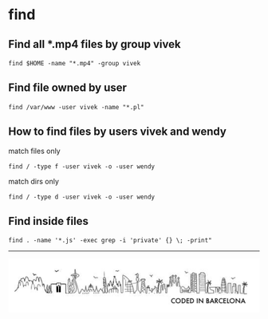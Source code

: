 # find

## Find all *.mp4 files by group vivek

```code
find $HOME -name "*.mp4" -group vivek
```

## Find file owned by user

```code
find /var/www -user vivek -name "*.pl"
```

## How to find files by users vivek and wendy

match files only

```code
find / -type f -user vivek -o -user wendy
```

match dirs only

```code
find / -type d -user vivek -o -user wendy
```

## Find inside files

```code
find . -name '*.js' -exec grep -i 'private' {} \; -print"
```

---
<!-- Pit i Collons -->
![Coded In Barcelona](https://raw.githubusercontent.com/leguim-repo/leguim-repo/master/img/currentfooter.png)
